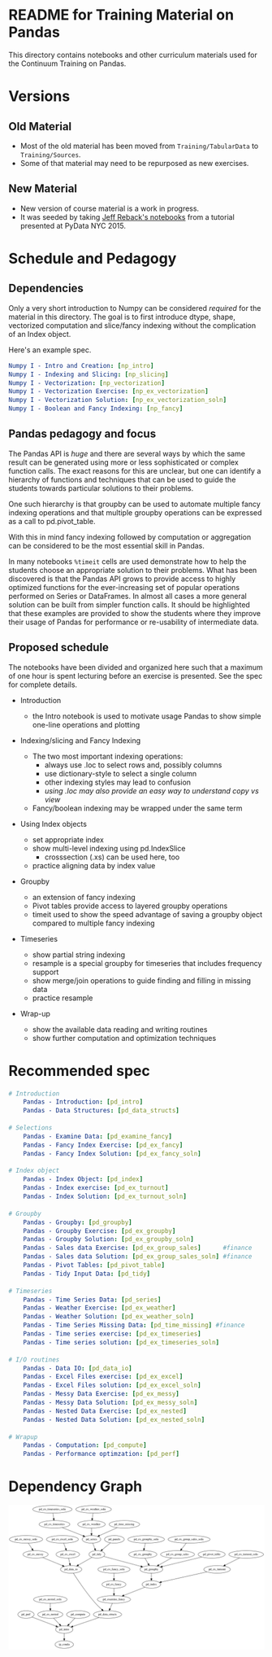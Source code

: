 # README for Training Material on Pandas

This directory contains notebooks and other curriculum materials used for the Continuum Training on Pandas.

# Versions

## Old Material

* Most of the old material has been moved from `Training/TabularData` to `Training/Sources`.
* Some of that material may need to be repurposed as new exercises.

## New Material

* New version of course material is a work in progress.
* It was seeded by taking [Jeff Reback's notebooks](https://github.com/jreback/PyDataNYC2015/tree/master/tutorial) from a tutorial presented at PyData NYC 2015.

# Schedule and Pedagogy

## Dependencies
Only a very short introduction to Numpy can be considered *required* for the material in this directory. The goal is
to first introduce dtype, shape, vectorized computation and slice/fancy indexing without the complication of an Index
object.

Here's an example spec.

```yaml
Numpy I - Intro and Creation: [np_intro]
Numpy I - Indexing and Slicing: [np_slicing]
Numpy I - Vectorization: [np_vectorization]
Numpy I - Vectorization Exercise: [np_ex_vectorization]
Numpy I - Vectorization Solution: [np_ex_vectorization_soln]
Numpy I - Boolean and Fancy Indexing: [np_fancy]
```

## Pandas pedagogy and focus
The Pandas API is *huge* and there are several ways by which the same result can be generated using more or
less sophisticated or complex function calls. The exact reasons for this are unclear, but one can identify
a hierarchy of functions and techniques that can be used to guide the students towards particular solutions to
their problems.

One such hierarchy is that groupby can be used to automate multiple fancy indexing operations and that multiple
groupby operations can be expressed as a call to pd.pivot_table.

With this in mind fancy indexing followed by computation or aggregation can be considered to be the most essential
skill in Pandas.

In many notebooks `%timeit` cells are used demonstrate how to help the students choose an appropriate solution to their
problems. What has been discovered is that the Pandas API grows to provide access to highly optimized functions for the
ever-increasing set of popular operations performed on Series or DataFrames. In almost all cases a more general solution
can be built from simpler function calls. It should be highlighted that these examples are provided to show the students
where they improve their usage of Pandas for performance or re-usability of intermediate data.

## Proposed schedule
The notebooks have been divided and organized here such that a maximum of one hour is spent lecturing before
an exercise is presented. See the spec for complete details.

* Introduction
  * the Intro notebook is used to motivate usage Pandas to show simple one-line operations and plotting

* Indexing/slicing and Fancy Indexing
  * The two most important indexing operations:
    * always use .loc to select rows and, possibly columns
    * use dictionary-style to select a single column
    * other indexing styles may lead to confusion
    * *using .loc may also provide an easy way to understand copy vs view*
  * Fancy/boolean indexing may be wrapped under the same term

* Using Index objects
  * set appropriate index
  * show multi-level indexing using pd.IndexSlice
    * crosssection (.xs) can be used here, too
  * practice aligning data by index value

* Groupby
  * an extension of fancy indexing
  * Pivot tables provide access to layered groupby operations
  * timeit used to show the speed advantage of saving a groupby object compared to multiple fancy indexing

* Timeseries
  * show partial string indexing
  * resample is a special groupby for timeseries that includes frequency support
  * show merge/join operations to guide finding and filling in missing data
  * practice resample

* Wrap-up
  * show the available data reading and writing routines
  * show further computation and optimization techniques

# Recommended spec
```yaml
# Introduction
    Pandas - Introduction: [pd_intro]
    Pandas - Data Structures: [pd_data_structs]

# Selections
    Pandas - Examine Data: [pd_examine_fancy]
    Pandas - Fancy Index Exercise: [pd_ex_fancy]
    Pandas - Fancy Index Solution: [pd_ex_fancy_soln]

# Index object
    Pandas - Index Object: [pd_index]
    Pandas - Index exercise: [pd_ex_turnout]
    Pandas - Index Solution: [pd_ex_turnout_soln]

# Groupby
    Pandas - Groupby: [pd_groupby]
    Pandas - Groupby Exercise: [pd_ex_groupby]
    Pandas - Groupby Solution: [pd_ex_groupby_soln]
    Pandas - Sales data Exercise: [pd_ex_group_sales]      #finance
    Pandas - Sales data Solution: [pd_ex_group_sales_soln] #finance
    Pandas - Pivot Tables: [pd_pivot_table]
    Pandas - Tidy Input Data: [pd_tidy]

# Timeseries
    Pandas - Time Series Data: [pd_series]
    Pandas - Weather Exercise: [pd_ex_weather]
    Pandas - Weather Solution: [pd_ex_weather_soln]
    Pandas - Time Series Missing Data: [pd_time_missing] #finance
    Pandas - Time series exercise: [pd_ex_timeseries]
    Pandas - Time series solution: [pd_ex_timeseries_soln]

# I/O routines
    Pandas - Data IO: [pd_data_io]
    Pandas - Excel Files exercise: [pd_ex_excel]
    Pandas - Excel Files solution: [pd_ex_excel_soln]
    Pandas - Messy Data Exercise: [pd_ex_messy]
    Pandas - Messy Data Solution: [pd_ex_messy_soln]
    Pandas - Nested Data Exercise: [pd_ex_nested]
    Pandas - Nested Data Solution: [pd_ex_nested_soln]

# Wrapup
    Pandas - Computation: [pd_compute]
    Pandas - Performance optimzation: [pd_perf]
```

# Dependency Graph
![Dependency Graph](graph.png)

